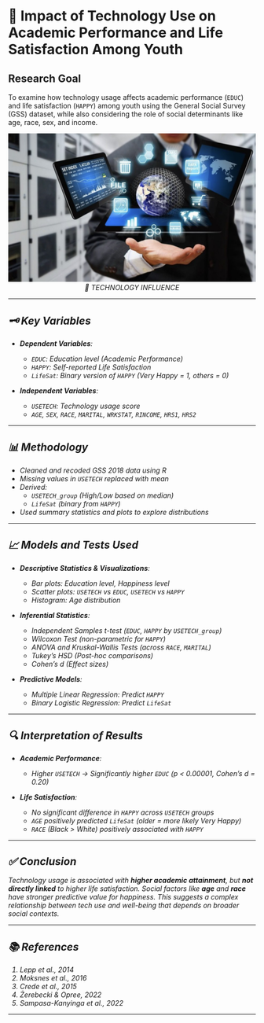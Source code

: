 # 📱 Impact of Technology Use on Academic Performance and Life Satisfaction Among Youth

##  Research Goal
To examine how technology usage affects academic performance (`EDUC`) and life satisfaction (`HAPPY`) among youth using the General Social Survey (GSS) dataset, while also considering the role of social determinants like age, race, sex, and income.


<p align="center">
  <img src="TECHNOLOGY.jpg" width="600"/>
  <br>
  <em>🧠 TECHNOLOGY INFLUENCE
</p>

---

## 🗝️ Key Variables

- **Dependent Variables**:
  - `EDUC`: Education level (Academic Performance)
  - `HAPPY`: Self-reported Life Satisfaction
  - `LifeSat`: Binary version of `HAPPY` (Very Happy = 1, others = 0)

- **Independent Variables**:
  - `USETECH`: Technology usage score
  - `AGE`, `SEX`, `RACE`, `MARITAL`, `WRKSTAT`, `RINCOME`, `HRS1`, `HRS2`

---

## 📊 Methodology

- Cleaned and recoded GSS 2018 data using R
- Missing values in `USETECH` replaced with mean
- Derived:
  - `USETECH_group` (High/Low based on median)
  - `LifeSat` (binary from `HAPPY`)
- Used summary statistics and plots to explore distributions

---

## 📈 Models and Tests Used

- **Descriptive Statistics & Visualizations**:
  - Bar plots: Education level, Happiness level
  - Scatter plots: `USETECH` vs `EDUC`, `USETECH` vs `HAPPY`
  - Histogram: Age distribution

- **Inferential Statistics**:
  - Independent Samples t-test (`EDUC`, `HAPPY` by `USETECH_group`)
  - Wilcoxon Test (non-parametric for `HAPPY`)
  - ANOVA and Kruskal-Wallis Tests (across `RACE`, `MARITAL`)
  - Tukey’s HSD (Post-hoc comparisons)
  - Cohen’s d (Effect sizes)

- **Predictive Models**:
  - Multiple Linear Regression: Predict `HAPPY`
  - Binary Logistic Regression: Predict `LifeSat`

---

## 🔍 Interpretation of Results

- **Academic Performance**:
  - Higher `USETECH` → Significantly higher `EDUC` (p < 0.00001, Cohen’s d = 0.20)
  
- **Life Satisfaction**:
  - No significant difference in `HAPPY` across `USETECH` groups
  - `AGE` positively predicted `LifeSat` (older = more likely Very Happy)
  - `RACE` (Black > White) positively associated with `HAPPY`

---

## ✅ Conclusion

Technology usage is associated with **higher academic attainment**, but **not directly linked** to higher life satisfaction. Social factors like **age** and **race** have stronger predictive value for happiness. This suggests a complex relationship between tech use and well-being that depends on broader social contexts.

---

## 📚 References

1. Lepp et al., 2014  
2. Moksnes et al., 2016  
3. Crede et al., 2015  
4. Żerebecki & Opree, 2022  
5. Sampasa-Kanyinga et al., 2022

---

